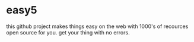 # easy5
this github project makes things easy on the web with 1000's of recources open source for you. get your thing with no errors.
